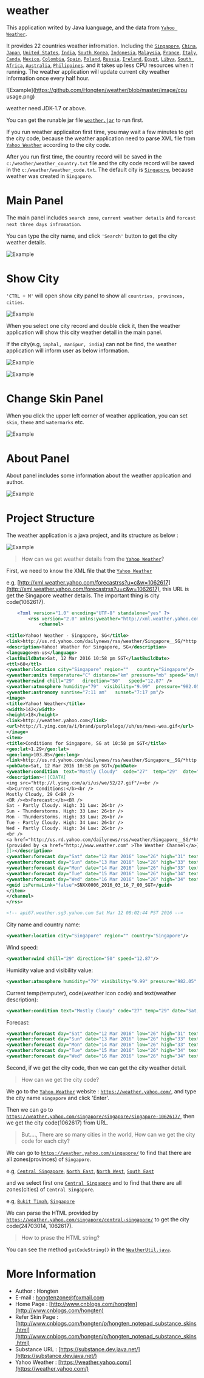 # weather

This application writed by Java luanguage, and the data from [`Yahoo Weather`](https://weather.yahoo.com/).

It provides 22 countries weather infromation. Including the [`Singapore`](https://weather.yahoo.com/finland/singapore/), [`China`](https://weather.yahoo.com/), [`Japan`](https://weather.yahoo.com/Japan), [`United States`](https://weather.yahoo.com/United-States), [`India`](https://weather.yahoo.com/India), [`South Korea`](https://weather.yahoo.com/South-Korea), [`Indonesia`](https://weather.yahoo.com/Indonesia), [`Malaysia`](https://weather.yahoo.com/Malaysia), [`France`](https://weather.yahoo.com/France), [`Italy`](https://weather.yahoo.com/Italy), [`Canda`](https://weather.yahoo.com/Canda), [`Mexico`](https://weather.yahoo.com/Mexico), [`Colombia`](https://weather.yahoo.com/Colombia), [`Spain`](https://weather.yahoo.com/Spain), [`Poland`](https://weather.yahoo.com/Poland), [`Russia`](https://weather.yahoo.com/Russia), [`Ireland`](https://weather.yahoo.com/Ireland), [`Egypt`](https://weather.yahoo.com/Egypt), [`Libya`](https://weather.yahoo.com/Libya), [`South Africa`](https://weather.yahoo.com/South-Africa), [`Australia`](https://weather.yahoo.com/Australia), [`Philippines`](https://weather.yahoo.com/Philippines).
and it takes up less CPU resources when it running. The weather application will update current city weather information once every half hour.

![Example](https://github.com/Hongten/weather/blob/master/image/cpu usage.png)

weather need JDK-1.7 or above.

You can get the runable jar file [`weather.jar`](https://github.com/Hongten/weather/tree/master/jar/weather.jar) to run first.

If you run weather applicaiton first time, you may wait a few minutes to get the city code, because the weather application need to parse XML file from [`Yahoo Weather`](https://weather.yahoo.com/) according to the city code.

After you run first time, the country record will be saved in the `c:/weather/weather_country.txt` file and the city code record will be saved in the `c:/weather/weather_code.txt`. The default city is [`Singapore`](https://weather.yahoo.com/singapore/singapore/singapore-1062617/), because weather was created in `Singapore`.

# Main Panel

The main panel includes `search zone`, `current weather details` and `forcast next three days infromation`.

You can type the city name, and click `'Search'` button to get the city weather details.

![Example](https://github.com/Hongten/weather/blob/master/image/main_panel.png)

# Show City

`'CTRL + M'` will open show city panel to show all `countries, provinces, cities`.

![Example](https://github.com/Hongten/weather/blob/master/image/show_city_panel.png)

When you select one city record and double click it, then the weather application will show this city weather detail in the main panel.

If the city(e.g, `imphal, manipur, india`) can not be find, the weather application will inform user as below information.

![Example](https://github.com/Hongten/weather/blob/master/image/can_not_find_city_imphal.png)

![Example](https://github.com/Hongten/weather/blob/master/image/can_not_find_city.png)

# Change Skin Panel

When you click the upper left corner of weather application, you can set `skin`, `theme` and `watermarks` etc.

![Example](https://github.com/Hongten/weather/blob/master/image/change_skin_panel.png)

# About Panel

About panel includes some information about the weather application and author.

![Example](https://github.com/Hongten/weather/blob/master/image/about_panel.png)

# Project Structure

The weather application is a java project, and its structure as below :

![Example](https://github.com/Hongten/weather/blob/master/image/project_structure.png)

> How can we get weather details from the [`Yahoo Weather`](https://weather.yahoo.com/)?

First, we need to know the XML file that the [`Yahoo Weather`](https://weather.yahoo.com/)

e.g, [http://xml.weather.yahoo.com/forecastrss?u=c&w=1062617](http://xml.weather.yahoo.com/forecastrss?u=c&w=1062617), this URL is get the Singapore weather details.
The important thing is city code(1062617).

```xml
	<?xml version="1.0" encoding="UTF-8" standalone="yes" ?>
		<rss version="2.0" xmlns:yweather="http://xml.weather.yahoo.com/ns/rss/1.0" xmlns:geo="http://www.w3.org/2003/01/geo/wgs84_pos#">
			<channel>
		
<title>Yahoo! Weather - Singapore, SG</title>
<link>http://us.rd.yahoo.com/dailynews/rss/weather/Singapore__SG/*http://weather.yahoo.com/forecast/SNXX0006_c.html</link>
<description>Yahoo! Weather for Singapore, SG</description>
<language>en-us</language>
<lastBuildDate>Sat, 12 Mar 2016 10:58 pm SGT</lastBuildDate>
<ttl>60</ttl>
<yweather:location city="Singapore" region=""   country="Singapore"/>
<yweather:units temperature="C" distance="km" pressure="mb" speed="km/h"/>
<yweather:wind chill="29"   direction="50"   speed="12.87" />
<yweather:atmosphere humidity="79"  visibility="9.99"  pressure="982.05"  rising="1" />
<yweather:astronomy sunrise="7:11 am"   sunset="7:17 pm"/>
<image>
<title>Yahoo! Weather</title>
<width>142</width>
<height>18</height>
<link>http://weather.yahoo.com</link>
<url>http://l.yimg.com/a/i/brand/purplelogo//uh/us/news-wea.gif</url>
</image>
<item>
<title>Conditions for Singapore, SG at 10:58 pm SGT</title>
<geo:lat>1.29</geo:lat>
<geo:long>103.85</geo:long>
<link>http://us.rd.yahoo.com/dailynews/rss/weather/Singapore__SG/*http://weather.yahoo.com/forecast/SNXX0006_c.html</link>
<pubDate>Sat, 12 Mar 2016 10:58 pm SGT</pubDate>
<yweather:condition  text="Mostly Cloudy"  code="27"  temp="29"  date="Sat, 12 Mar 2016 10:58 pm SGT" />
<description><![CDATA[
<img src="http://l.yimg.com/a/i/us/we/52/27.gif"/><br />
<b>Current Conditions:</b><br />
Mostly Cloudy, 29 C<BR />
<BR /><b>Forecast:</b><BR />
Sat - Partly Cloudy. High: 31 Low: 26<br />
Sun - Thunderstorms. High: 33 Low: 26<br />
Mon - Thunderstorms. High: 33 Low: 26<br />
Tue - Partly Cloudy. High: 34 Low: 26<br />
Wed - Partly Cloudy. High: 34 Low: 26<br />
<br />
<a href="http://us.rd.yahoo.com/dailynews/rss/weather/Singapore__SG/*http://weather.yahoo.com/forecast/SNXX0006_c.html">Full Forecast at Yahoo! Weather</a><BR/><BR/>
(provided by <a href="http://www.weather.com" >The Weather Channel</a>)<br/>
]]></description>
<yweather:forecast day="Sat" date="12 Mar 2016" low="26" high="31" text="Partly Cloudy" code="29" />
<yweather:forecast day="Sun" date="13 Mar 2016" low="26" high="33" text="Thunderstorms" code="4" />
<yweather:forecast day="Mon" date="14 Mar 2016" low="26" high="33" text="Thunderstorms" code="4" />
<yweather:forecast day="Tue" date="15 Mar 2016" low="26" high="34" text="Partly Cloudy" code="30" />
<yweather:forecast day="Wed" date="16 Mar 2016" low="26" high="34" text="Partly Cloudy" code="30" />
<guid isPermaLink="false">SNXX0006_2016_03_16_7_00_SGT</guid>
</item>
</channel>
</rss>

<!-- api67.weather.sg3.yahoo.com Sat Mar 12 08:02:44 PST 2016 -->
```

City name and country name:

```xml
<yweather:location city="Singapore" region="" country="Singapore"/>
```

Wind speed:

```xml
<yweather:wind chill="29" direction="50" speed="12.87"/>
```

Humidity value and visibility value:

```xml
<yweather:atmosphere humidity="79" visibility="9.99" pressure="982.05" rising="1"/>
```

Current temp(temputer), code(weather icon code) and text(weather description):

```xml
<yweather:condition text="Mostly Cloudy" code="27" temp="29" date="Sat, 12 Mar 2016 10:58 pm SGT"/>
```

Forecast:

```xml
<yweather:forecast day="Sat" date="12 Mar 2016" low="26" high="31" text="Partly Cloudy" code="29"/>
<yweather:forecast day="Sun" date="13 Mar 2016" low="26" high="33" text="Thunderstorms" code="4"/>
<yweather:forecast day="Mon" date="14 Mar 2016" low="26" high="33" text="Thunderstorms" code="4"/>
<yweather:forecast day="Tue" date="15 Mar 2016" low="26" high="34" text="Partly Cloudy" code="30"/>
<yweather:forecast day="Wed" date="16 Mar 2016" low="26" high="34" text="Partly Cloudy" code="30"/>
```

Second, if we get the city code, then we can get the city weather detail.

> How can we get the city code?

We go to the [`Yahoo Weather`](https://weather.yahoo.com/) website : [`https://weather.yahoo.com/`](https://weather.yahoo.com/), and type the city name `singapore` and click 'Enter'.

Then we can go to [`https://weather.yahoo.com/singapore/singapore/singapore-1062617/`](https://weather.yahoo.com/singapore/singapore/singapore-1062617/), then we get the city code(1062617) from URL.

> But...., There are so many cities in the world, How can we get the city code for each city?

We can go to [`https://weather.yahoo.com/singapore/`](https://weather.yahoo.com/singapore/) to find that there are all zones(provinces) of `Singapore`.

e.g, [`Central Singapore`](https://weather.yahoo.com/singapore/central-singapore/), [`North East`](https://weather.yahoo.com/singapore/north-east/), [`North West`](https://weather.yahoo.com/singapore/north-west/), [`South East`](https://weather.yahoo.com/singapore/south-east/)

and we select first one [`Central Singapore`](https://weather.yahoo.com/singapore/central-singapore/) and to find that there are all zones(cities) of `Central Singapore`.

e.g, [`Bukit Timah`](https://weather.yahoo.com/singapore/north-west/bukit-timah-24703014/), [`Singapore`](https://weather.yahoo.com/singapore/singapore/singapore-1062617/)

We can parse the HTML provided by [`https://weather.yahoo.com/singapore/central-singapore/`](https://weather.yahoo.com/singapore/central-singapore/) to get the city code(24703014, 1062617).

> How to prase the HTML string?

You can see the method `getCodeString()` in the [`WeatherUtil.java`](https://github.com/Hongten/weather/blob/master/src/com/b510/weather/util/WeatherUtil.java).

# More Information

* Author            : Hongten
* E-mail            : [hongtenzone@foxmail.com](mailto:hongtenzone@foxmail.com)
* Home Page         : [http://www.cnblogs.com/hongten](http://www.cnblogs.com/hongten)
* Refer Skin Page   : [http://www.cnblogs.com/hongten/p/hongten_notepad_substance_skins.html](http://www.cnblogs.com/hongten/p/hongten_notepad_substance_skins.html)
* Substance URL     : [https://substance.dev.java.net/](https://substance.dev.java.net/)
* Yahoo Weather     : [https://weather.yahoo.com/](https://weather.yahoo.com/)
